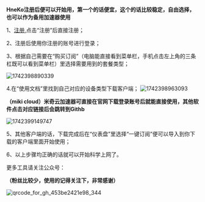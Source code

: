 **HneKo注册后便可以开始用，第一个的话便宜，这个的话比较稳定，自由选择，也可以作为备用加速器使用**

1、[注册](https://mikicloud.xyz/#/register?code=WETfBxxE),点击“注册”后直接注册；

2、注册后使用你注册的账号进行登录；

3、根据自己需要在“购买订阅”（电脑能直接看到菜单栏，手机点击左上角的三条杠既可以看到菜单栏）里选择需要用到的套餐类型；


![1742398890339](https://github.com/user-attachments/assets/bc6e95db-016f-472c-9c26-ba52e220f906)


4.在“使用文档”里找到自己对应的设备类型下载客户端；
![1742398963093](https://github.com/user-attachments/assets/2db1c792-273d-474d-b6be-d3822aece4e4)




**（miki cloud）米奇云加速器可直接在官网下载登录账号后就能直接使用，其他软件点击对应链接后会跳转到Githb**


![1742399149747](https://github.com/user-attachments/assets/fdf49eee-10e4-4e17-8e9b-4acbf4c53a7d)



5、其他客户端的话，下载完成后在“仪表盘”里选择“一键订阅”便可以导入到你下载的客户端里面开始使用；



6、以上步骤均正确的话就可以开始科学上网了。

更多工具请关注公众号：

**（粉丝比较少，使用的记得关注下，非常感谢）**


![qrcode_for_gh_453be2421e98_344](https://github.com/user-attachments/assets/08b961e9-2fb7-412c-bcf5-ab8433861ed0)

